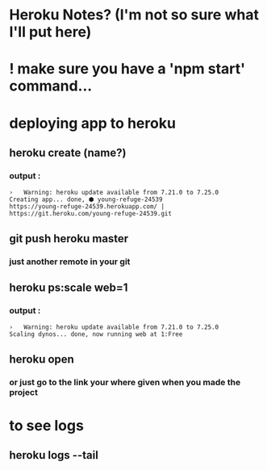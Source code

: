# Heroku Notes? (I'm not so sure what I'll put here)

# ! make sure you have a 'npm start' command...

# deploying app to heroku

## heroku create (name?)
### output : 
``` 
›   Warning: heroku update available from 7.21.0 to 7.25.0
Creating app... done, ⬢ young-refuge-24539
https://young-refuge-24539.herokuapp.com/ | https://git.heroku.com/young-refuge-24539.git
```

## git push heroku master
### just another remote in your git

## heroku ps:scale web=1
### output :
```
›   Warning: heroku update available from 7.21.0 to 7.25.0
Scaling dynos... done, now running web at 1:Free
```

## heroku open 
### or just go to the link your where given when you made the project



# to see logs
## heroku logs --tail